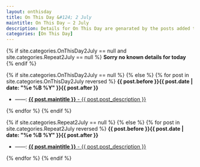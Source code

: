 ```yaml
---
layout: onthisday
title: On This Day &#124; 2 July
maintitle: On This Day — 2 July
description: Details for On This Day are genarated by the posts added to the website so the content is subject to changes/updates over time.
categories: [On This Day]
---
```


{% if site.categories.OnThisDay2July == null and site.categories.Repeat2July == null %}
<strong>Sorry no known details for today</strong>
{% endif %}

{% if site.categories.OnThisDay2July == null %}
{% else %}
{% for post in site.categories.OnThisDay2July reversed %}
<strong>{{ post.before }}{{ post.date | date: "%e %B %Y" }}{{ post.after }}</strong>
<ul>
<li> ——: <a class="{{ post.class }}" href="{{ post.url }}"><strong>{{ post.maintitle }}</strong> - {{ post.post_description }}</a></li>
</ul>
{% endfor %}
{% endif %}

{% if site.categories.Repeat2July == null %}
{% else %}
{% for post in site.categories.Repeat2July reversed %}
<strong>{{ post.before }}{{ post.date | date: "%e %B %Y" }}{{ post.after }}</strong>
<ul>
<li> ——: <a class="{{ post.class }}" href="{{ post.url }}"><strong>{{ post.maintitle }}</strong> - {{ post.post_description }}</a></li>
</ul>
{% endfor %}
{% endif %}
